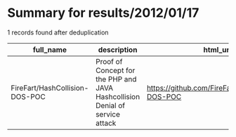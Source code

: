 
# Summary for results/2012/01/17
    
1 records found after deduplication

| full_name | description | html_url | matched_list | matched_count | pushed_at | size | stargazers_count | language | forks_count |
|--------------------------------|------------------------------------------------------------------------------|---------------------------------------------------|----------------|-----------------|---------------------------|--------|--------------------|------------|---------------|
| FireFart/HashCollision-DOS-POC | Proof of Concept for the PHP and JAVA Hashcollision Denial of service attack | https://github.com/FireFart/HashCollision-DOS-POC | ['attack poc'] | 1 | 2012-01-17 18:54:35+00:00 | 837 | 99 | Python | 26 |
